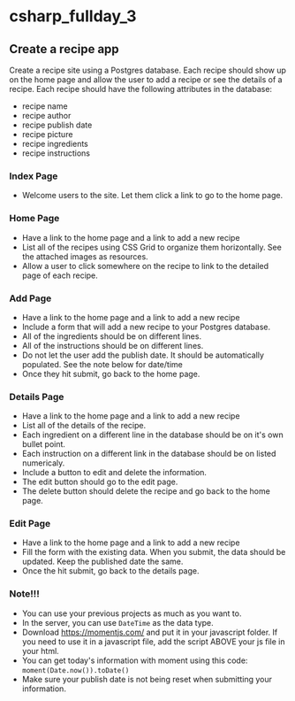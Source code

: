 # csharp_fullday_3

## Create a recipe app

Create a recipe site using a Postgres database. Each recipe should show up on the home page and allow the user to add a recipe or see the details of a recipe. Each recipe should have the following attributes in the database:        
        
- recipe name
- recipe author
- recipe publish date
- recipe picture
- recipe ingredients
- recipe instructions

### Index Page
- Welcome users to the site. Let them click a link to go to the home page.

### Home Page
- Have a link to the home page and a link to add a new recipe
- List all of the recipes using CSS Grid to organize them horizontally. See the attached images as resources.
- Allow a user to click somewhere on the recipe to link to the detailed page of each recipe.

### Add Page
- Have a link to the home page and a link to add a new recipe
- Include a form that will add a new recipe to your Postgres database.
- All of the ingredients should be on different lines.
- All of the instructions should be on different lines.
- Do not let the user add the publish date. It should be automatically populated. See the note below for date/time
- Once they hit submit, go back to the home page.

### Details Page
- Have a link to the home page and a link to add a new recipe
- List all of the details of the recipe.
- Each ingredient on a different line in the database should be on it's own bullet point.
- Each instruction on a different link in the database should be on listed numericaly.
- Include a button to edit and delete the information.
- The edit button should go to the edit page.
- The delete button should delete the recipe and go back to the home page.

### Edit Page
- Have a link to the home page and a link to add a new recipe
- Fill the form with the existing data. When you submit, the data should be updated. Keep the published date the same.
- Once the hit submit, go back to the details page.

### Note!!!
- You can use your previous projects as much as you want to.
- In the server, you can use ```DateTime``` as the data type.
- Download https://momentjs.com/ and put it in your javascript folder. If you need to use it in a javascript file, add the script ABOVE your js file in your html.
- You can get today's information with moment using this code: ```moment(Date.now()).toDate()```
- Make sure your publish date is not being reset when submitting your information.
